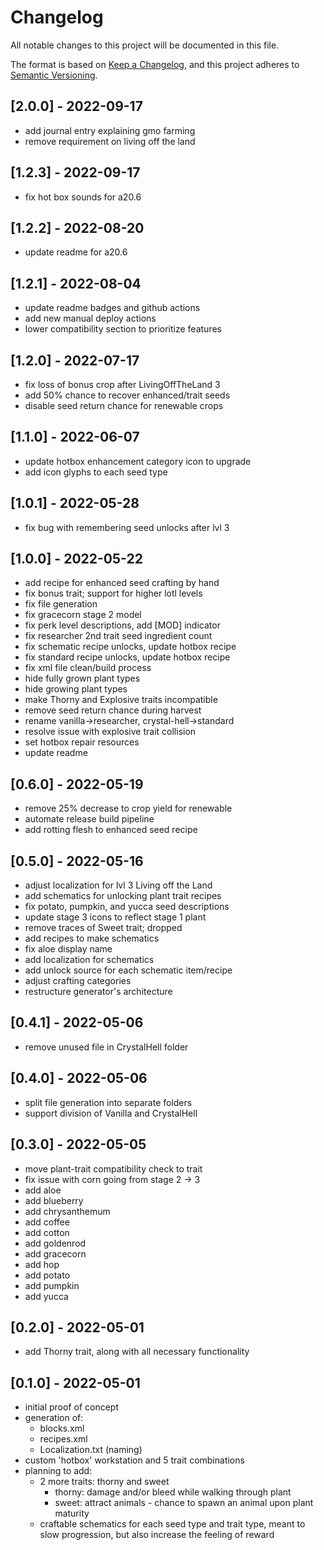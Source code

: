 ﻿# Changelog

All notable changes to this project will be documented in this file.

The format is based on [Keep a Changelog](https://keepachangelog.com/en/1.0.0/),
and this project adheres to [Semantic Versioning](https://semver.org/spec/v2.0.0.html).

## [2.0.0] - 2022-09-17

- add journal entry explaining gmo farming
- remove requirement on living off the land

## [1.2.3] - 2022-09-17

- fix hot box sounds for a20.6

## [1.2.2] - 2022-08-20

- update readme for a20.6

## [1.2.1] - 2022-08-04

- update readme badges and github actions
- add new manual deploy actions
- lower compatibility section to prioritize features

## [1.2.0] - 2022-07-17

- fix loss of bonus crop after LivingOffTheLand 3
- add 50% chance to recover enhanced/trait seeds
- disable seed return chance for renewable crops

## [1.1.0] - 2022-06-07

- update hotbox enhancement category icon to upgrade
- add icon glyphs to each seed type

## [1.0.1] - 2022-05-28

- fix bug with remembering seed unlocks after lvl 3

## [1.0.0] - 2022-05-22

- add recipe for enhanced seed crafting by hand
- fix bonus trait; support for higher lotl levels
- fix file generation
- fix gracecorn stage 2 model
- fix perk level descriptions, add [MOD] indicator
- fix researcher 2nd trait seed ingredient count
- fix schematic recipe unlocks, update hotbox recipe
- fix standard recipe unlocks, update hotbox recipe
- fix xml file clean/build process
- hide fully grown plant types
- hide growing plant types
- make Thorny and Explosive traits incompatible
- remove seed return chance during harvest
- rename vanilla->researcher, crystal-hell->standard
- resolve issue with explosive trait collision
- set hotbox repair resources
- update readme

## [0.6.0] - 2022-05-19

- remove 25% decrease to crop yield for renewable
- automate release build pipeline
- add rotting flesh to enhanced seed recipe

## [0.5.0] - 2022-05-16

- adjust localization for lvl 3 Living off the Land
- add schematics for unlocking plant trait recipes
- fix potato, pumpkin, and yucca seed descriptions
- update stage 3 icons to reflect stage 1 plant
- remove traces of Sweet trait; dropped
- add recipes to make schematics
- fix aloe display name
- add localization for schematics
- add unlock source for each schematic item/recipe
- adjust crafting categories
- restructure generator's architecture

## [0.4.1] - 2022-05-06

- remove unused file in CrystalHell folder

## [0.4.0] - 2022-05-06

- split file generation into separate folders
- support division of Vanilla and CrystalHell

## [0.3.0] - 2022-05-05

- move plant-trait compatibility check to trait
- fix issue with corn going from stage 2 -> 3
- add aloe
- add blueberry
- add chrysanthemum
- add coffee
- add cotton
- add goldenrod
- add gracecorn
- add hop
- add potato
- add pumpkin
- add yucca

## [0.2.0] - 2022-05-01

- add Thorny trait, along with all necessary functionality

## [0.1.0] - 2022-05-01

- initial proof of concept
- generation of:
  - blocks.xml
  - recipes.xml
  - Localization.txt (naming)
- custom 'hotbox' workstation and 5 trait combinations
- planning to add:
  - 2 more traits: thorny and sweet
    - thorny: damage and/or bleed while walking through plant
    - sweet: attract animals - chance to spawn an animal upon plant maturity
  - craftable schematics for each seed type and trait type, meant to slow progression, but also increase the feeling of reward
